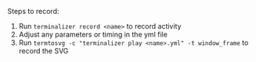 Steps to record:
1) Run `terminalizer record <name>` to record activity
1) Adjust any parameters or timing in the yml file
1) Run `termtosvg -c "terminalizer play <name>.yml" -t window_frame` to record the SVG